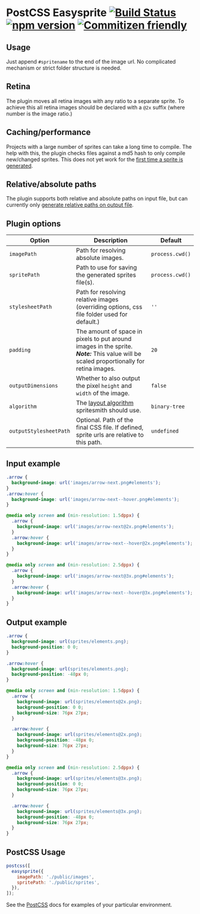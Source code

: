 # PostCSS Easysprite [![Build Status](https://travis-ci.org/glebmachine/postcss-easysprites.svg?branch=master)](https://travis-ci.org/glebmachine/postcss-easysprites) [![npm version](https://badge.fury.io/js/postcss-easysprites.svg)](http://badge.fury.io/js/postcss-easysprites) [![Commitizen friendly](https://img.shields.io/badge/commitizen-friendly-brightgreen.svg)](http://commitizen.github.io/cz-cli/)

## Usage

Just append `#spritename` to the end of the image url. No complicated mechanism or strict folder structure is needed.

## Retina

The plugin moves all retina images with any ratio to a separate sprite. To achieve this all retina images should be declared with a `@2x` suffix (where number is the image ratio.)

## Caching/performance

Projects with a large number of sprites can take a long time to compile. The help with this, the plugin checks files against a md5 hash to only compile new/changed sprites. This does not yet work for the [first time a sprite is generated](https://github.com/glebmachine/postcss-easysprites/issues/5).

## Relative/absolute paths

The plugin supports both relative and absolute paths on input file, but can currently only [generate relative paths on output file](https://github.com/glebmachine/postcss-easysprites/issues/4).

## Plugin options

| Option | Description | Default |
| --- | --- | --- |
| `imagePath` | Path for resolving absolute images. | `process.cwd()` |
| `spritePath` | Path to use for saving the generated sprites file(s). | `process.cwd()` |
| `stylesheetPath` | Path for resolving relative images (overriding options, css file folder used for default.) | `''` |
| `padding` | The amount of space in pixels to put around images in the sprite. _**Note:**_ This value will be scaled proportionally for retina images. | `20` |
| `outputDimensions` | Whether to also output the pixel `height` and `width` of the image. | `false` |
| `algorithm` | The [layout algorithm](https://github.com/twolfson/layout) spritesmith should use. | `binary-tree` |
| `outputStylesheetPath` | Optional. Path of the final CSS file. If defined, sprite urls are relative to this path. | `undefined` |

## Input example

```css
.arrow {
  background-image: url('images/arrow-next.png#elements');
}
.arrow:hover {
  background-image: url('images/arrow-next--hover.png#elements');
}

@media only screen and (min-resolution: 1.5dppx) {
  .arrow {
    background-image: url('images/arrow-next@2x.png#elements');
  }
  .arrow:hover {
    background-image: url('images/arrow-next--hover@2x.png#elements');
  }
}

@media only screen and (min-resolution: 2.5dppx) {
  .arrow {
    background-image: url('images/arrow-next@3x.png#elements');
  }
  .arrow:hover {
    background-image: url('images/arrow-next--hover@3x.png#elements');
  }
}
```

## Output example

```css
.arrow {
  background-image: url(sprites/elements.png);
  background-position: 0 0;
}

.arrow:hover {
  background-image: url(sprites/elements.png);
  background-position: -48px 0;
}

@media only screen and (min-resolution: 1.5dppx) {
  .arrow {
    background-image: url(sprites/elements@2x.png);
    background-position: 0 0;
    background-size: 76px 27px;
  }

  .arrow:hover {
    background-image: url(sprites/elements@2x.png);
    background-position: -48px 0;
    background-size: 76px 27px;
  }
}

@media only screen and (min-resolution: 2.5dppx) {
  .arrow {
    background-image: url(sprites/elements@3x.png);
    background-position: 0 0;
    background-size: 76px 27px;
  }

  .arrow:hover {
    background-image: url(sprites/elements@3x.png);
    background-position: -48px 0;
    background-size: 76px 27px;
  }
}
```

## PostCSS Usage

```js
postcss([
  easysprite({
    imagePath: './public/images',
    spritePath: './public/sprites',
  }),
]);
```

See the [PostCSS](https://postcss.org) docs for examples of your particular environment.
